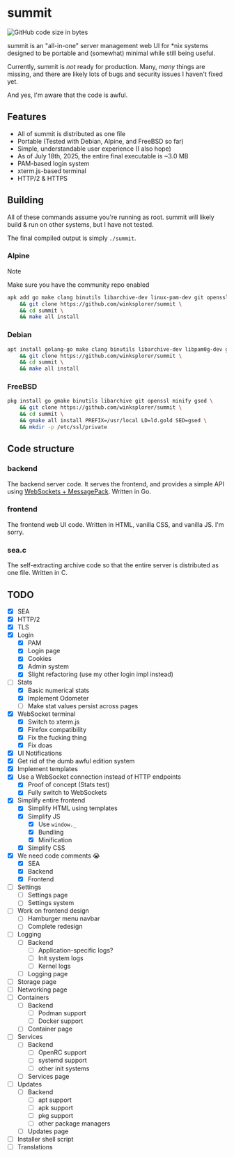 # summit
![GitHub code size in bytes](https://img.shields.io/github/languages/code-size/winksplorer/summit)

summit is an "all-in-one" server management web UI for *nix systems designed to be portable and (somewhat) minimal while still being useful.

Currently, summit is *not* ready for production. Many, *many* things are missing, and there are likely lots of bugs and security issues I haven't fixed yet.

And yes, I'm aware that the code is awful.

## Features
- All of summit is distributed as one file
- Portable (Tested with Debian, Alpine, and FreeBSD so far)
- Simple, understandable user experience (I also hope)
- As of July 18th, 2025, the entire final executable is ~3.0 MB
- PAM-based login system
- xterm.js-based terminal
- HTTP/2 & HTTPS

## Building

All of these commands assume you're running as root. summit will likely build & run on other systems, but I have not tested.

The final compiled output is simply `./summit`.

### Alpine

> [!NOTE]
> Make sure you have the community repo enabled

```sh
apk add go make clang binutils libarchive-dev linux-pam-dev git openssl minify xz \
    && git clone https://github.com/winksplorer/summit \
    && cd summit \
    && make all install
```

### Debian

```sh
apt install golang-go make clang binutils libarchive-dev libpam0g-dev git openssl minify \
    && git clone https://github.com/winksplorer/summit \
    && cd summit \
    && make all install
```

### FreeBSD

```sh
pkg install go gmake binutils libarchive git openssl minify gsed \
    && git clone https://github.com/winksplorer/summit \
    && cd summit \
    && gmake all install PREFIX=/usr/local LD=ld.gold SED=gsed \
    && mkdir -p /etc/ssl/private
```

## Code structure

### backend

The backend server code. It serves the frontend, and provides a simple API using [WebSockets + MessagePack](doc/COMMUNICATION.md). Written in Go.

### frontend

The frontend web UI code. Written in HTML, vanilla CSS, and vanilla JS. I'm sorry.

### sea.c

The self-extracting archive code so that the entire server is distributed as one file. Written in C.

## TODO

- [X] SEA
- [X] HTTP/2
- [X] TLS
- [X] Login
    - [X] PAM
    - [X] Login page
    - [X] Cookies
    - [X] Admin system
    - [X] Slight refactoring (use my other login impl instead)
- [ ] Stats
    - [X] Basic numerical stats
    - [X] Implement Odometer
    - [ ] Make stat values persist across pages
- [X] WebSocket terminal
    - [X] Switch to xterm.js
    - [X] Firefox compatibility
    - [X] Fix the fucking thing
    - [X] Fix doas
- [X] UI Notifications
- [X] Get rid of the dumb awful edition system
- [X] Implement templates
- [X] Use a WebSocket connection instead of HTTP endpoints
    - [X] Proof of concept (Stats test)
    - [X] Fully switch to WebSockets
- [X] Simplify entire frontend
    - [X] Simplify HTML using templates
    - [X] Simplify JS
        - [X] Use `window._`
        - [X] Bundling
        - [X] Minification
    - [X] Simplify CSS
- [X] We need code comments :sob:
    - [X] SEA
    - [X] Backend
    - [X] Frontend
- [ ] Settings
    - [ ] Settings page
    - [ ] Settings system
- [ ] Work on frontend design
    - [ ] Hamburger menu navbar
    - [ ] Complete redesign
- [ ] Logging
    - [ ] Backend
        - [ ] Application-specific logs?
        - [ ] Init system logs
        - [ ] Kernel logs
    - [ ] Logging page
- [ ] Storage page
- [ ] Networking page
- [ ] Containers
    - [ ] Backend
        - [ ] Podman support
        - [ ] Docker support
    - [ ] Container page
- [ ] Services
    - [ ] Backend
        - [ ] OpenRC support
        - [ ] systemd support
        - [ ] other init systems
    - [ ] Services page
- [ ] Updates
    - [ ] Backend
        - [ ] apt support
        - [ ] apk support
        - [ ] pkg support
        - [ ] other package managers
    - [ ] Updates page
- [ ] Installer shell script
- [ ] Translations